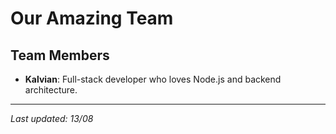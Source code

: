 #  Our Amazing Team

## Team Members
- **Kalvian**: Full-stack developer who loves Node.js and backend architecture.

---
*Last updated: 13/08*
